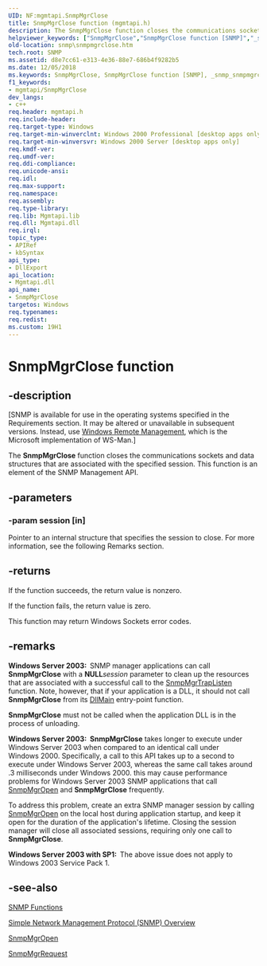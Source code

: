 ```yaml
---
UID: NF:mgmtapi.SnmpMgrClose
title: SnmpMgrClose function (mgmtapi.h)
description: The SnmpMgrClose function closes the communications sockets and data structures that are associated with the specified session. This function is an element of the SNMP Management API.helpviewer_keywords: ["SnmpMgrClose","SnmpMgrClose function [SNMP]","_snmp_snmpmgrclose","mgmtapi/SnmpMgrClose","snmp.snmpmgrclose"]
old-location: snmp\snmpmgrclose.htm
tech.root: SNMP
ms.assetid: d8e7cc61-e313-4e36-88e7-686b4f9282b5
ms.date: 12/05/2018
ms.keywords: SnmpMgrClose, SnmpMgrClose function [SNMP], _snmp_snmpmgrclose, mgmtapi/SnmpMgrClose, snmp.snmpmgrclose
f1_keywords:
- mgmtapi/SnmpMgrClose
dev_langs:
- c++
req.header: mgmtapi.h
req.include-header: 
req.target-type: Windows
req.target-min-winverclnt: Windows 2000 Professional [desktop apps only]
req.target-min-winversvr: Windows 2000 Server [desktop apps only]
req.kmdf-ver: 
req.umdf-ver: 
req.ddi-compliance: 
req.unicode-ansi: 
req.idl: 
req.max-support: 
req.namespace: 
req.assembly: 
req.type-library: 
req.lib: Mgmtapi.lib
req.dll: Mgmtapi.dll
req.irql: 
topic_type:
- APIRef
- kbSyntax
api_type:
- DllExport
api_location:
- Mgmtapi.dll
api_name:
- SnmpMgrClose
targetos: Windows
req.typenames: 
req.redist: 
ms.custom: 19H1
---
```


# SnmpMgrClose function


## -description


<p class="CCE_Message">[SNMP is available for use in the operating systems specified in the Requirements section. It may be altered or unavailable in subsequent versions. Instead, use <a href="https://docs.microsoft.com/windows/desktop/WinRM/portal">Windows Remote Management</a>, which is the Microsoft implementation of WS-Man.]

The
				<b>SnmpMgrClose</b> function closes the communications sockets and data structures that are associated with the specified session. This function is an element of the SNMP Management API.


## -parameters




### -param session [in]

Pointer to an internal structure that specifies the session to close. For more information, see the following Remarks section.


## -returns



If the function succeeds, the return value is nonzero.

If the function fails, the return value is zero.

 This function may return Windows Sockets error codes.




## -remarks



<b>Windows Server 2003:  </b>SNMP manager applications can call 
<b>SnmpMgrClose</b> with a <b>NULL</b><i>session</i> parameter to clean up the resources that are associated with a successful call to the 
<a href="https://docs.microsoft.com/windows/desktop/api/mgmtapi/nf-mgmtapi-snmpmgrtraplisten">SnmpMgrTrapListen</a> function. Note, however, that if your application is a DLL, it should not call 
<b>SnmpMgrClose</b> from its 
<a href="https://docs.microsoft.com/windows/desktop/Dlls/dllmain">DllMain</a> entry-point function.<p class="note"><b>SnmpMgrClose</b> must not be called when the application DLL is in the process of unloading.



<b>Windows Server 2003:  </b><b>SnmpMgrClose</b> takes longer to execute under  Windows Server 2003 when compared to an identical call under Windows 2000. Specifically, a call to this API takes up to a second to execute under Windows Server 2003, whereas the same call takes around .3 milliseconds under Windows 2000. this may cause performance problems for Windows Server 2003 SNMP applications that call  <a href="https://docs.microsoft.com/windows/desktop/api/mgmtapi/nf-mgmtapi-snmpmgropen">SnmpMgrOpen</a> and <b>SnmpMgrClose</b> frequently.

<p class="note">To address this problem,  create an extra SNMP manager session by calling <a href="https://docs.microsoft.com/windows/desktop/api/mgmtapi/nf-mgmtapi-snmpmgropen">SnmpMgrOpen</a> on the local host during application startup, and keep it open for the duration of the application's lifetime. Closing the session manager will close all associated sessions, requiring only one call to <b>SnmpMgrClose</b>.



<b>Windows Server 2003 with SP1:  </b>The above issue does not apply to Windows 2003 Service Pack 1.




## -see-also




<a href="https://docs.microsoft.com/windows/desktop/SNMP/snmp-functions">SNMP Functions</a>



<a href="https://docs.microsoft.com/windows/desktop/SNMP/simple-network-management-protocol-snmp-">Simple Network Management Protocol (SNMP) Overview</a>



<a href="https://docs.microsoft.com/windows/desktop/api/mgmtapi/nf-mgmtapi-snmpmgropen">SnmpMgrOpen</a>



<a href="https://docs.microsoft.com/windows/desktop/api/mgmtapi/nf-mgmtapi-snmpmgrrequest">SnmpMgrRequest</a>
 

 

